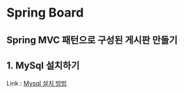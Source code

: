 Spring Board
==============
Spring MVC 패턴으로 구성된 게시판 만들기
------------------------------------
## 1. MySql 설치하기
Link : [Mysql 설치 방법](MySqlInstall.md)<br>


